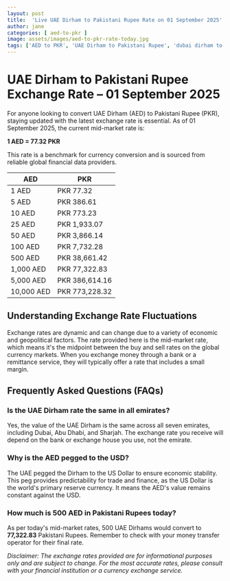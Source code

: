 ```yaml
---
layout: post
title:  'Live UAE Dirham to Pakistani Rupee Rate on 01 September 2025'
author: jane
categories: [ aed-to-pkr ]
image: assets/images/aed-to-pkr-rate-today.jpg
tags: ['AED to PKR', 'UAE Dirham to Pakistani Rupee', 'dubai dirham to pkr', 'dirham rate in pakistan today', 'uae exchange rate pakistan']
---
```


# UAE Dirham to Pakistani Rupee Exchange Rate – 01 September 2025

For anyone looking to convert UAE Dirham (AED) to Pakistani Rupee (PKR), staying updated with the latest exchange rate is essential. As of 01 September 2025, the current mid-market rate is:

**1 AED = 77.32 PKR**

This rate is a benchmark for currency conversion and is sourced from reliable global financial data providers.

| AED | PKR |
| --- | --- |
| 1 AED | PKR 77.32 |
| 5 AED | PKR 386.61 |
| 10 AED | PKR 773.23 |
| 25 AED | PKR 1,933.07 |
| 50 AED | PKR 3,866.14 |
| 100 AED | PKR 7,732.28 |
| 500 AED | PKR 38,661.42 |
| 1,000 AED | PKR 77,322.83 |
| 5,000 AED | PKR 386,614.16 |
| 10,000 AED | PKR 773,228.32 |


## Understanding Exchange Rate Fluctuations

Exchange rates are dynamic and can change due to a variety of economic and geopolitical factors. The rate provided here is the mid-market rate, which means it's the midpoint between the buy and sell rates on the global currency markets. When you exchange money through a bank or a remittance service, they will typically offer a rate that includes a small margin.

## Frequently Asked Questions (FAQs)

### Is the UAE Dirham rate the same in all emirates?

Yes, the value of the UAE Dirham is the same across all seven emirates, including Dubai, Abu Dhabi, and Sharjah. The exchange rate you receive will depend on the bank or exchange house you use, not the emirate.

### Why is the AED pegged to the USD?

The UAE pegged the Dirham to the US Dollar to ensure economic stability. This peg provides predictability for trade and finance, as the US Dollar is the world's primary reserve currency. It means the AED's value remains constant against the USD.

### How much is 500 AED in Pakistani Rupees today?

As per today's mid-market rates, 500 UAE Dirhams would convert to **77,322.83** Pakistani Rupees. Remember to check with your money transfer operator for their final rate.



*Disclaimer: The exchange rates provided are for informational purposes only and are subject to change. For the most accurate rates, please consult with your financial institution or a currency exchange service.*
